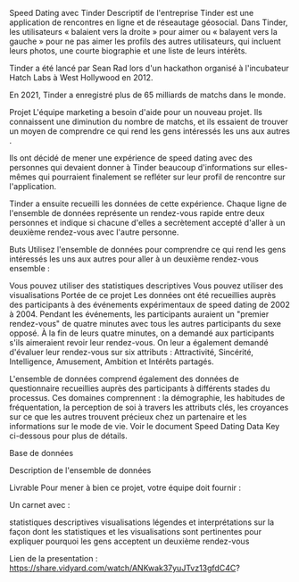 Speed ​​​​Dating avec Tinder
Descriptif de l'entreprise
Tinder est une application de rencontres en ligne et de réseautage géosocial. Dans Tinder, les utilisateurs « balaient vers la droite » pour aimer ou « balayent vers la gauche » pour ne pas aimer les profils des autres utilisateurs, qui incluent leurs photos, une courte biographie et une liste de leurs intérêts.

Tinder a été lancé par Sean Rad lors d'un hackathon organisé à l'incubateur Hatch Labs à West Hollywood en 2012.

En 2021, Tinder a enregistré plus de 65 milliards de matchs dans le monde.

Projet
L'équipe marketing a besoin d'aide pour un nouveau projet. Ils connaissent une diminution du nombre de matchs, et ils essaient de trouver un moyen de comprendre ce qui rend les gens intéressés les uns aux autres .

Ils ont décidé de mener une expérience de speed dating avec des personnes qui devaient donner à Tinder beaucoup d'informations sur elles-mêmes qui pourraient finalement se refléter sur leur profil de rencontre sur l'application.

Tinder a ensuite recueilli les données de cette expérience. Chaque ligne de l'ensemble de données représente un rendez-vous rapide entre deux personnes et indique si chacune d'elles a secrètement accepté d'aller à un deuxième rendez-vous avec l'autre personne.

Buts
Utilisez l'ensemble de données pour comprendre ce qui rend les gens intéressés les uns aux autres pour aller à un deuxième rendez-vous ensemble :

Vous pouvez utiliser des statistiques descriptives
Vous pouvez utiliser des visualisations
Portée de ce projet
Les données ont été recueillies auprès des participants à des événements expérimentaux de speed dating de 2002 à 2004. Pendant les événements, les participants auraient un "premier rendez-vous" de quatre minutes avec tous les autres participants du sexe opposé. À la fin de leurs quatre minutes, on a demandé aux participants s'ils aimeraient revoir leur rendez-vous. On leur a également demandé d'évaluer leur rendez-vous sur six attributs : Attractivité, Sincérité, Intelligence, Amusement, Ambition et Intérêts partagés.

L'ensemble de données comprend également des données de questionnaire recueillies auprès des participants à différents stades du processus. Ces domaines comprennent : la démographie, les habitudes de fréquentation, la perception de soi à travers les attributs clés, les croyances sur ce que les autres trouvent précieux chez un partenaire et les informations sur le mode de vie. Voir le document Speed ​​​​Dating Data Key ci-dessous pour plus de détails.

Base de données

Description de l'ensemble de données

Livrable
Pour mener à bien ce projet, votre équipe doit fournir :

Un carnet avec :

statistiques descriptives
visualisations
légendes et interprétations sur la façon dont les statistiques et les visualisations sont pertinentes pour expliquer pourquoi les gens acceptent un deuxième rendez-vous

Lien de la presentation : https://share.vidyard.com/watch/ANKwak37yuJTvz13gfdC4C?